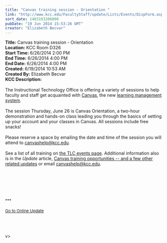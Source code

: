 ```yaml
---
title: "Canvas training session - Orientation "
link: "http://www.kcc.edu/FacultyStaff/update/Lists/Events/DispForm.aspx?ID=531"
sort_date: 1403193206000
pubDate: "19 Jun 2014 15:53:26 GMT"
creator: "Elizabeth Becvar"
---
```


<div><b>Title:</b> Canvas training session - Orientation </div>
<div><b>Location:</b> KCC Room D326</div>
<div><b>Start Time:</b> 6/26/2014 2:00 PM</div>
<div><b>End Time:</b> 6/26/2014 4:00 PM</div>
<div><b>End Date:</b> 6/26/2014 4:00 PM</div>
<div><b>Created:</b> 6/19/2014 10:53 AM</div>
<div><b>Created By:</b> Elizabeth Becvar</div>
<div><b>KCC Description:</b> <div class="ExternalClass10C5BA87DD1F42FA9480922B8CA59A38">
<div>
<div class="ExternalClass060910A1ECBC4E088A6F7A546D1ECAF3">
<div> </div>
<div>The Instructional Technology Office is offering a variety of sessions to help faculty and staff get acquainted with <a href="/facultystaff/departments/ktlc/lms/Pages/default.aspx">Canvas</a>, the new <a href="/students/helpful/onlinelearningsupport/Pages/default.aspx">learning management system</a>. 
<div> </div>
<div>The session Thursday, June 26 is Canvas Orientation, a two-hour demonstration and hands-on class leading you through the basics of setting up your account and your classes in Canvas. All sessions include free snacks!</div>
<div> </div>
<div>Please reserve a space by emailing the date and time of the session you will attend to <a href="mailto:canvashelp@kcc.edu">canvashelp@kcc.edu</a>. </div>
<div> </div>
<div>See a list of all training on <a href="/FacultyStaff/departments/ktlc/Lists/TLC%20Events/Upcoming%20Events.aspx">the TLC events page</a>. Additional information also is in the <em>Update</em> article, <a href="/FacultyStaff/update/Lists/Announcements/DispForm2.aspx?List=7e45450e-520d-4ad3-81dd-a79ebcc75df4&amp;ID=1547&amp;Source=/_layouts/sitemanager.aspx?FilterOnly%3D1&amp;SmtContext=SPList%3a7e45450e-520d-4ad3-81dd-a79ebcc75df4?SPWeb%3a6dd7d01a-f4b3-47f9-8d35-b60692caa2f7%3a&amp;SmtContextExpanded=True&amp;Filter=1&amp;pgsz=100&amp;vrmode=False&amp;lvn=KCC%20Announcements&amp;Web=6dd7d01a-f4b3-47f9-8d35-b60692caa2f7">Canvas training opportunities -- and a few other related updates</a> or email <a href="mailto:canvashelp@kcc.edu">canvashelp@kcc.edu</a>.</div>
<div> </div></div>
<div> </div>
<div> </div>
<div>
<div>
<div> </div>
<div> </div>
<div>
<div class="ExternalClass473E5F57DC9E45AE80B023AF92F4BFA4"><br /></div>
<div class="ExternalClass473E5F57DC9E45AE80B023AF92F4BFA4"><font size="2">***</font></div>
<div class="ExternalClass473E5F57DC9E45AE80B023AF92F4BFA4"><font size="2"></font> </div>
<div class="ExternalClass473E5F57DC9E45AE80B023AF92F4BFA4"><a href="/FacultyStaff/update/Pages/dailyupdate.aspx"><font size="2">Go to Online Update</font></a></div>
<div class="ExternalClass473E5F57DC9E45AE80B023AF92F4BFA4"><font size="2"></font> </div></div></div></div>
<div>
<div>
<div><br /> </div>
<div></div>
<div><font size="2"></font></div></div></div></div></div></div></div>

v>
